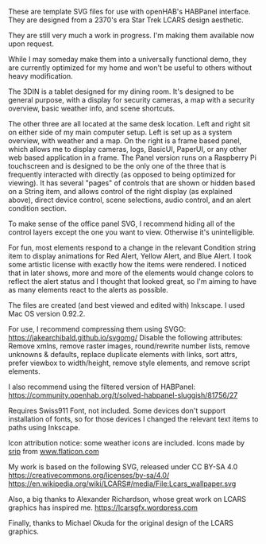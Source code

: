 These are template SVG files for use with openHAB's HABPanel interface. They are designed from a 2370's era Star Trek LCARS design aesthetic.

They are still very much a work in progress. I'm making them available now upon request.

While I may someday make them into a universally functional demo, they are currently optimized for my home and won't be useful to others without heavy modification.

The 3DIN is a tablet designed for my dining room. It's designed to be general purpose, with a display for security cameras, a map with a security overview, basic weather info, and scene shortcuts.

The other three are all located at the same desk location. Left and right sit on either side of my main computer setup. Left is set up as a system overview, with weather and a map. On the right is a frame based panel, which allows me to display cameras, logs, BasicUI, PaperUI, or any other web based application in a frame. The Panel version runs on a Raspberry Pi touchscreen and is designed to be the only one of the three that is frequently interacted with directly (as opposed to being optimized for viewing). It has several "pages" of controls that are shown or hidden based on a String item, and allows control of the right display (as explained above), direct device control, scene selections, audio control, and an alert condition section.

To make sense of the office panel SVG, I recommend hiding all of the control layers except the one you want to view. Otherwise it's unintelligible.

For fun, most elements respond to a change in the relevant Condition string item to display animations for Red Alert, Yellow Alert, and Blue Alert. I took some artistic license with exactly how the items were rendered. I noticed that in later shows, more and more of the elements would change colors to reflect the alert status and I thought that looked great, so I'm aiming to have as many elements react to the alerts as possible.

The files are created (and best viewed and edited with) Inkscape. I used Mac OS version 0.92.2. 

For use, I recommend compressing them using SVGO: https://jakearchibald.github.io/svgomg/ Disable the following attributes: Remove xmlns, remove raster images, round/rewrite number lists, remove unknowns & defaults, replace duplicate elements with links, sort attrs, prefer viewbox to width/height, remove style elements, and remove script elements.

I also recommend using the filtered version of HABPanel: https://community.openhab.org/t/solved-habpanel-sluggish/81756/27

Requires Swiss911 Font, not included. Some devices don't support installation of fonts, so for those devices I changed the relevant text items to paths using Inkscape.

Icon attribution notice: some weather icons are included. Icons made by <a href="https://www.flaticon.com/authors/srip" title="srip">srip</a> from <a href="https://www.flaticon.com/" title="Flaticon">www.flaticon.com</a>

My work is based on the following SVG, released under CC BY-SA 4.0 https://creativecommons.org/licenses/by-sa/4.0/ 
https://en.wikipedia.org/wiki/LCARS#/media/File:Lcars_wallpaper.svg

Also, a big thanks to Alexander Richardson, whose great work on LCARS graphics has inspired me. https://lcarsgfx.wordpress.com

Finally, thanks to Michael Okuda for the original design of the LCARS graphics.